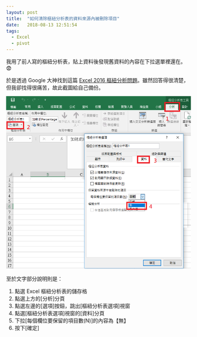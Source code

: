 ```yaml
---
layout: post
title:  "如何清除樞紐分析表的資料來源內被刪除項目"
date:   2018-08-13 12:51:54
tags:  
  - Excel
  - pivot
---
```


我用了前人寫的樞紐分析表，貼上資料後發現舊資料的內容在下拉選單裡還在。 :fearful:

<!-- more -->

於是透過 Google 大神找到這篇 [Excel 2016 樞紐分析問題](http://forum.twbts.com/thread-19363-1-1.html)。雖然回答得很清楚，但我卻找得很痛苦，故此截圖給自己備份。

![pivot-option](/files/pivot-option.png)

至於文字部分說明則是：

1. 點選 Excel 樞紐分析表的儲存格
2. 點選上方的[分析]分頁
3. 點選左邊的[選項]按鈕，跳出[樞紐分析表選項]視窗
4. 點選[樞紐分析表選項]視窗的[資料]分頁
5. 下拉[每個欄位要保留的項目數(N)]的內容為【無】
6. 按下[確定]